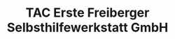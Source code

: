 ---
title: "TAC Erste Freiberger Selbsthilfewerkstatt GmbH"
url: /freiberg/tac-erste-freiberger-selbsthilfewerkstatt-gmbh/
shop: Autowerkstatt
---